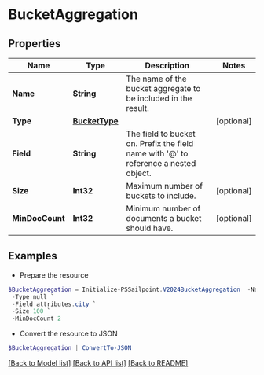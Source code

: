 # BucketAggregation
## Properties

Name | Type | Description | Notes
------------ | ------------- | ------------- | -------------
**Name** | **String** | The name of the bucket aggregate to be included in the result. | 
**Type** | [**BucketType**](BucketType.md) |  | [optional] 
**Field** | **String** | The field to bucket on. Prefix the field name with &#39;@&#39; to reference a nested object. | 
**Size** | **Int32** | Maximum number of buckets to include. | [optional] 
**MinDocCount** | **Int32** | Minimum number of documents a bucket should have. | [optional] 

## Examples

- Prepare the resource
```powershell
$BucketAggregation = Initialize-PSSailpoint.V2024BucketAggregation  -Name Identity Locations `
 -Type null `
 -Field attributes.city `
 -Size 100 `
 -MinDocCount 2
```

- Convert the resource to JSON
```powershell
$BucketAggregation | ConvertTo-JSON
```

[[Back to Model list]](../README.md#documentation-for-models) [[Back to API list]](../README.md#documentation-for-api-endpoints) [[Back to README]](../README.md)


